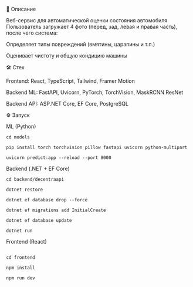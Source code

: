 📌 Описание

Веб-сервис для автоматической оценки состояния автомобиля.
Пользователь загружает 4 фото (перед, зад, левая и правая часть), после чего система:

Определяет типы повреждений (вмятины, царапины и т.п.)

Оценивает чистоту и общую кондицию машины

🛠 Стек

Frontend: React, TypeScript, Tailwind, Framer Motion

Backend ML: FastAPI, Uvicorn, PyTorch, TorchVision, MaskRCNN ResNet

Backend API: ASP.NET Core, EF Core, PostgreSQL

⚙️ Запуск

ML (Python)

```
cd models

pip install torch torchvision pillow fastapi uvicorn python-multipart

uvicorn predict:app --reload --port 8000
```

Backend (.NET + EF Core)
```
cd backend/decentraapi

dotnet restore

dotnet ef database drop --force

dotnet ef migrations add InitialCreate

dotnet ef database update

dotnet run
```

Frontend (React)

```

cd frontend

npm install

npm run dev

```

